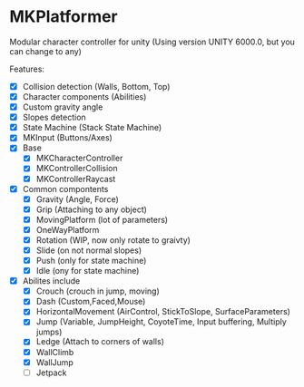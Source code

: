 # MKPlatformer
Modular character controller for unity
(Using version UNITY 6000.0, but you can change to any)

Features:
- [x] Collision detection (Walls, Bottom, Top)
- [x] Character components (Abilities)
- [x] Custom gravity angle
- [x] Slopes detection
- [x] State Machine (Stack State Machine)
- [x] MKInput (Buttons/Axes)
- [x] Base
  - [x] MKCharacterController
  - [x] MKControllerCollision
  - [x] MKControllerRaycast
- [x] Common compontents
  - [x] Gravity (Angle, Force)
  - [x] Grip (Attaching to any object)
  - [x] MovingPlatform (lot of parameters)
  - [x] OneWayPlatform
  - [x] Rotation (WIP, now only rotate to graivty)
  - [x] Slide (on not normal slopes)
  - [x] Push (only for state machine)
  - [x] Idle (ony for state machine)
- [x] Abilites include
  - [x] Crouch (crouch in jump, moving)
  - [x] Dash (Custom,Faced,Mouse)
  - [x] HorizontalMovement (AirControl, StickToSlope, SurfaceParameters)
  - [x] Jump (Variable, JumpHeight, CoyoteTime, Input buffering, Multiply jumps)
  - [x] Ledge (Attach to corners of walls)
  - [x] WallClimb
  - [x] WallJump
  - [ ] Jetpack 
